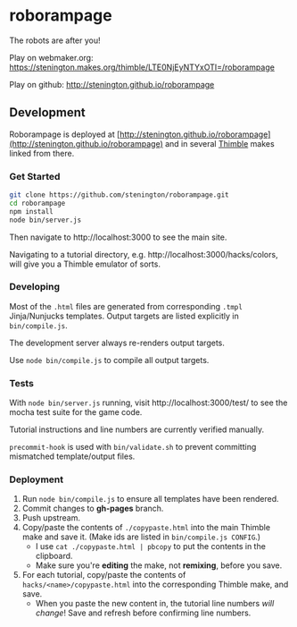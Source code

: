 roborampage
===========

The robots are after you!

Play on webmaker.org: https://stenington.makes.org/thimble/LTE0NjEyNTYxOTI=/roborampage

Play on github: http://stenington.github.io/roborampage

## Development

Roborampage is deployed at [http://stenington.github.io/roborampage](http://stenington.github.io/roborampage)
and in several [Thimble](https://thimble.webmaker.org) makes linked from there.

### Get Started

``` sh
git clone https://github.com/stenington/roborampage.git
cd roborampage
npm install
node bin/server.js
```

Then navigate to http://localhost:3000 to see the main site.

Navigating to a tutorial directory, e.g. http://localhost:3000/hacks/colors, will give
you a Thimble emulator of sorts. 

### Developing

Most of the `.html` files are generated from corresponding `.tmpl` Jinja/Nunjucks templates. Output
targets are listed explicitly in `bin/compile.js`. 

The development server always re-renders output targets.

Use `node bin/compile.js` to compile all output targets.

### Tests

With `node bin/server.js` running, visit http://localhost:3000/test/ to see the mocha test suite
for the game code.

Tutorial instructions and line numbers are currently verified manually.

`precommit-hook` is used with `bin/validate.sh` to prevent committing mismatched template/output files.

### Deployment

1. Run `node bin/compile.js` to ensure all templates have been rendered.
2. Commit changes to **gh-pages** branch.
3. Push upstream.
4. Copy/paste the contents of `./copypaste.html` into the main Thimble make and save it. (Make ids are listed in `bin/compile.js CONFIG`.)
    * I use `cat ./copypaste.html | pbcopy` to put the contents in the clipboard.
    * Make sure you're **editing** the make, not **remixing**, before you save.
5. For each tutorial, copy/paste the contents of `hacks/<name>/copypaste.html` into the corresponding Thimble make, and save.
    * When you paste the new content in, the tutorial line numbers *will change*! Save and refresh before confirming line numbers.

